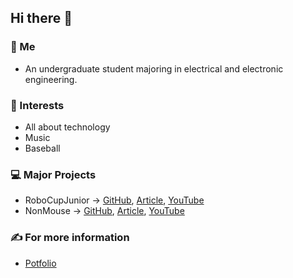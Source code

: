 
## Hi there 👋

<!--
- 🔭 I’m currently working on ...
- 🌱 I’m currently learning ...
- 👯 I’m looking to collaborate on ...
- 🤔 I’m looking for help with ...
- 💬 Ask me about ...
- 📫 How to reach me: ...
- 😄 Pronouns: ...
- ⚡ Fun fact: ...

![github stats](https://github-readme-stats.vercel.app/api?username=takeyamayuki)
[![Top Langs](https://github-readme-stats.vercel.app/api/top-langs/?username=takeyamayuki)](https://github.com/anuraghazra/github-readme-stats)  
-->

### 👨 Me
  - An undergraduate student majoring in electrical and electronic engineering.

### 🌱 Interests
  - All about technology
  - Music
  - Baseball  

### 💻 Major Projects
  - RoboCupJunior → [GitHub](https://github.com/takeyamayuki/RCJ_Japan_Soccer2017_PCB), [Article](https://note.com/spinach_egg/n/n5938fe6f424b), [YouTube](https://www.youtube.com/playlist?list=PLkEBRGnKNUILFJv4zKvQkQi69NoT-_FYg)    
  - NonMouse → [GitHub](https://github.com/takeyamayuki/NonMouse2), [Article](https://zenn.dev/ninzin/articles/94b05fdb9edf53), [YouTube](https://youtu.be/SsMxDPGBMD0)

### ✍ For more information
  - [Potfolio](https://takeyamayuki.github.io/about/)
<!--
* My song - Remix of nittaidai call → [github](https://github.com/takeyamayuki/NittaidaiEDM_logicproX), [youtube](https://www.youtube.com/watch?v=4RMUM_g9-A8)
-->

